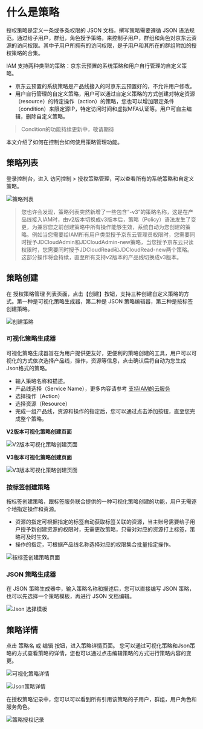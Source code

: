 # 什么是策略

授权策略是定义一条或多条权限的 JSON 文档，撰写策略需要遵循 JSON 语法规范。通过给子用户，群组，角色授予策略，来控制子用户，群组和角色对京东云资源的访问权限。其中子用户所拥有的访问权限，是子用户和其所在的群组附加的授权策略的合集。

IAM 支持两种类型的策略：京东云预置的系统策略和用户自行管理的自定义策略。

- 京东云预置的系统策略是产品线接入的时京东云预置好的，不允许用户修改。
- 用户自行管理的自定义策略，用户可以通过自定义策略的方式创建对特定资源（resource）的特定操作（action）的策略，您也可以增加限定条件（condition）来限定源IP，特定访问时间和虚拟MFA认证等。用户可自主编辑，删除自定义策略。

> Condition的功能持续更新中，敬请期待

本文介绍了如何在控制台如何使用策略管理功能。

## 策略列表

登录控制台，进入 访问控制 > 授权策略管理，可以查看所有的系统策略和自定义策略。

![策略列表](../../../../image/IAM/PolicyManagement/策略列表.jpg)

> 您也许会发现，策略列表突然新增了一些包含“-v3”的策略名称，这是在产品线接入IAM时，由v2版本切换成v3版本后，策略（Policy）语法发生了变更，为兼容您之前创建策略中所有操作能够生效，系统自动为您创建的策略。例如当您需要给IAM所有用户类型授予京东云管理员权限时，您需要同时授予JDCloudAdmin和JDCloudAdmin-new策略，当您授予京东云只读权限时，您需要同时授予JDCloudRead和JDCloudRead-new两个策略。这部分操作将会持续，直至所有支持v2版本的产品线切换成v3版本。

## 策略创建

在 授权策略管理 列表页面，点击【创建】按钮，支持三种创建自定义策略的方式。第一种是可视化策略生成器，第二种是 JSON 策略编辑器，第三种是按标签创建策略。

![创建策略](../../../../image/IAM/PolicyManagement/创建策略.jpg)

### 可视化策略生成器

可视化策略生成器旨在为用户提供更友好，更便利的策略创建的工具，用户可以可视化的方式依次选择产品线，操作，资源等信息，点击确认后将自动为您生成Json格式的策略。

- 输入策略名称和描述。
- 产品线选择（Service Name），更多内容请参考 [支持IAM的云服务](https://docs.jdcloud.com/cn/iam/support-services)
- 选择操作（Action）
- 选择资源（Resource）
- 完成一组产品线，资源和操作的指定后，您可以通过点击添加按钮，直至您完成整个策略。

**V2版本可视化策略创建页面**

![V2版本可视化策略创建页面](../../../../image/IAM/PolicyManagement/可视化策略创建v2.jpg)

**V3版本可视化策略创建页面**

![V3版本可视化策略创建页面](../../../../image/IAM/PolicyManagement/可视化策略创建v3.jpg)

### 按标签创建策略

按标签创建策略，跟标签服务联合提供的一种可视化策略创建的功能，用户无需逐个地指定操作和资源。

 - 资源的指定可根据指定的标签自动获取标签关联的资源，当主账号需要给子用户授予新创建资源的权限时，无需更改策略，只需对对应的资源打上标签，策略可及时生效。
 - 操作的指定，可根据产品线名称选择对应的权限集合批量指定操作。
 
 ![按标签创建策略页面](../../../../image/IAM/PolicyManagement/按标签创建策略页面.jpg)
 
### JSON 策略生成器

在 JSON 策略生成器中，输入策略名称和描述后，您可以直接编写 JSON 策略，也可以先选择一个策略模板，再进行 JSON 文档编辑。

![Json 选择模板](../../../../image/IAM/PolicyManagement/Json策略创建.jpg)

## 策略详情

点击 策略名 或 编辑 按钮，进入策略详情页面。
您可以通过可视化策略和Json策略的方式查看策略的详情，您也可以通过点击编辑策略的方式进行策略内容的变更。

![可视化策略详情](../../../../image/IAM/PolicyManagement/可视化策略详情.jpg)

![Json策略详情](../../../../image/IAM/PolicyManagement/Json策略详情.jpg)

在授权策略记录中，您可以可以看到所有引用该策略的子用户，群组，用户角色和服务角色。

![策略授权记录](../../../../image/IAM/PolicyManagement/策略授权记录.jpg)

